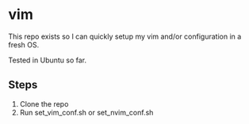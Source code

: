 # vim

This repo exists so I can quickly setup my vim and/or configuration in a fresh OS.

Tested in Ubuntu so far.

## Steps
1) Clone the repo
2) Run set_vim_conf.sh or set_nvim_conf.sh
